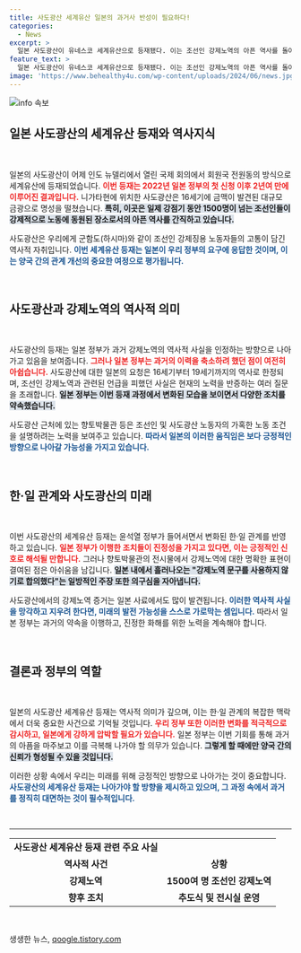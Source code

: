 ```yaml
---
title: 사도광산 세계유산 일본의 과거사 반성이 필요하다!
categories:
  - News
excerpt: >
  일본 사도광산이 유네스코 세계유산으로 등재됐다. 이는 조선인 강제노역의 아픈 역사를 돌아보는 계기가 되며, 과거사를 반영하겠다는 일본의 약속이 주목받고 있다. 그러나 강제노역 표현 부재 등의 문제가 여전히 남아 있어 한·일 관계의 진전을 지켜봐야 한다.
feature_text: >
  일본 사도광산이 유네스코 세계유산으로 등재됐다. 이는 조선인 강제노역의 아픈 역사를 돌아보는 계기가 되며, 과거사를 반영하겠다는 일본의 약속이 주목받고 있다. 그러나 강제노역 표현 부재 등의 문제가 여전히 남아 있어 한·일 관계의 진전을 지켜봐야 한다.
image: 'https://www.behealthy4u.com/wp-content/uploads/2024/06/news.jpg'
---
```


<p><img src="https://www.behealthy4u.com/wp-content/uploads/2024/06/news.jpg" alt="info 속보" /></p>

<h2 data-ke-size="size26">일본 사도광산의 세계유산 등재와 역사지식</h2>

<p data-ke-size="size16">&nbsp;</p>

<p>일본의 사도광산이 어제 인도 뉴델리에서 열린 국제 회의에서 회원국 전원동의 방식으로 세계유산에 등재되었습니다. <b><span style="color: #ee2323;">이번 등재는 2022년 일본 정부의 첫 신청 이후 2년여 만에 이루어진 결과입니다.</span></b> 니가타현에 위치한 사도광산은 16세기에 금맥이 발견된 대규모 금광으로 명성을 떨쳤습니다. <b><span style="background-color: #21538527;">특히, 이곳은 일제 강점기 동안 1500명이 넘는 조선인들이 강제적으로 노동에 동원된 장소로서의 아픈 역사를 간직하고 있습니다.</span></b> </p>

<p>사도광산은 우리에게 군함도(하시마)와 같이 조선인 강제징용 노동자들의 고통이 담긴 역사적 자취입니다. <b><span style="color: #1a5490;">이번 세계유산 등재는 일본이 우리 정부의 요구에 응답한 것이며, 이는 양국 간의 관계 개선의 중요한 여정으로 평가됩니다.</span></b></p>

<p data-ke-size="size16">&nbsp;</p>

<h2 data-ke-size="size26">사도광산과 강제노역의 역사적 의미</h2>

<p data-ke-size="size16">&nbsp;</p>

<p>사도광산의 등재는 일본 정부가 과거 강제노역의 역사적 사실을 인정하는 방향으로 나아가고 있음을 보여줍니다. <b><span style="color: #ee2323;">그러나 일본 정부는 과거의 이력을 축소하려 했던 점이 여전히 아쉽습니다.</span></b> 사도광산에 대한 일본의 요청은 16세기부터 19세기까지의 역사로 한정되며, 조선인 강제노역과 관련된 언급을 피했던 사실은 현재의 노력을 반증하는 여러 질문을 초래합니다. <b><span style="background-color: #21538527;">일본 정부는 이번 등재 과정에서 변화된 모습을 보이면서 다양한 조치를 약속했습니다.</span></b></p>

<p>사도광산 근처에 있는 향토박물관 등은 조선인 및 사도광산 노동자의 가혹한 노동 조건을 설명하려는 노력을 보여주고 있습니다. <b><span style="color: #1a5490;">따라서 일본의 이러한 움직임은 보다 긍정적인 방향으로 나아갈 가능성을 가지고 있습니다.</span></b></p>

<p data-ke-size="size16">&nbsp;</p>

<h2 data-ke-size="size26">한·일 관계와 사도광산의 미래</h2>

<p data-ke-size="size16">&nbsp;</p>

<p>이번 사도광산의 세계유산 등재는 윤석열 정부가 들어서면서 변화된 한·일 관계를 반영하고 있습니다. <b><span style="color: #ee2323;">일본 정부가 이행한 조치들이 진정성을 가지고 있다면, 이는 긍정적인 신호로 해석될 만합니다.</span></b> 그러나 향토박물관의 전시물에서 강제노역에 대한 명확한 표현이 결여된 점은 아쉬움을 남깁니다. <b><span style="background-color: #21538527;">일본 내에서 흘러나오는 "강제노역 문구를 사용하지 않기로 합의했다"는 일방적인 주장 또한 의구심을 자아냅니다.</span></b></p>

<p>사도광산에서의 강제노역 증거는 일본 사료에서도 많이 발견됩니다. <b><span style="color: #1a5490;">이러한 역사적 사실을 망각하고 지우려 한다면, 미래의 발전 가능성을 스스로 가로막는 셈입니다.</span></b> 따라서 일본 정부는 과거의 약속을 이행하고, 진정한 화해를 위한 노력을 계속해야 합니다.</p>

<p data-ke-size="size16">&nbsp;</p>

<h2 data-ke-size="size26">결론과 정부의 역할</h2>

<p data-ke-size="size16">&nbsp;</p>

<p>일본의 사도광산 세계유산 등재는 역사적 의미가 깊으며, 이는 한·일 관계의 복잡한 맥락에서 더욱 중요한 사건으로 기억될 것입니다. <b><span style="color: #ee2323;">우리 정부 또한 이러한 변화를 적극적으로 감시하고, 일본에게 강하게 압박할 필요가 있습니다.</span></b> 일본 정부는 이번 기회를 통해 과거의 아픔을 마주보고 이를 극복해 나가야 할 의무가 있습니다. <b><span style="background-color: #21538527;">그렇게 할 때에만 양국 간의 신뢰가 형성될 수 있을 것입니다.</span></b> </p>

<p>이러한 상황 속에서 우리는 미래를 위해 긍정적인 방향으로 나아가는 것이 중요합니다. <b><span style="color: #1a5490;">사도광산의 세계유산 등재는 나아가야 할 방향을 제시하고 있으며, 그 과정 속에서 과거를 정직히 대면하는 것이 필수적입니다.</span></b> </p>

<p data-ke-size="size16">&nbsp;</p>

<hr>

<table style="width: 100%;">
  <tbody>
    <tr>
      <td style="text-align: center; height: 17px;"><b>사도광산 세계유산 등재 관련 주요 사실</b></td>
    </tr>
    <tr>
      <td style="text-align: center; height: 17px;"><b>역사적 사건</b></td>
      <td style="text-align: center; height: 17px;"><b>상황</b></td>
    </tr>
    <tr>
      <td style="text-align: center; height: 17px;"><b>강제노역</b></td>
      <td style="text-align: center; height: 17px;"><b>1500여 명 조선인 강제노역</b></td>
    </tr>
    <tr>
      <td style="text-align: center; height: 17px;"><b>향후 조치</b></td>
      <td style="text-align: center; height: 17px;"><b>추도식 및 전시실 운영</b></td>
    </tr>
  </tbody>
</table>

<p data-ke-size="size16">&nbsp;</p>
생생한 뉴스, <a href="https://qoogle.tistory.com" rel="dofollow">qoogle.tistory.com</a>


